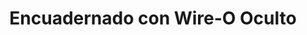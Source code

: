 ---
title: 'Encuadernado con Wire-O Oculto'
slug: 'wireo-oculto'
category: 'libros'
description: 'Descripción detallada del producto 1.'
keywords: ['producto 1', 'adhesivos']
image: '/img/categorias/mockup.webp'
alt: 'Imagen del producto 1'
navigation: true
type: 'producto'
---